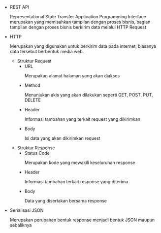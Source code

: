 <ul>
    <li>REST API</br>
    <p>Representational State Transfer Application Programming Interface merupakan yang memisahkan tampilan dengan proses bisnis, bagian tampilan dengan proses bisnis berkirim data melalui HTTP Request</p>
    <li>HTTP</br>
    <p>Merupakan yang digunakan untuk berkirim data pada internet, biasanya data tersebut berbentuk media web.</p>
    <ul>
        <li>Struktur Request</br>
            <ul>
                <li>URL</br>
                <p>Merupakan alamat halaman yang akan diakses</p>
                <li>Method</br>
                <p>Menunjukan akis yang akan dilakukan seperti GET, POST, PUT, DELETE</p>
                <li>Header</br>
                <p>Informasi tambahan yang terkait request yang dikirimkan</p>
                <li>Body</br>
                <p>Isi data yang akan dikirimkan request</p>
            </ul>
        <li>Struktur Response</br>
            <ul>
                <li>Status Code</br>
                <p>Merupakan kode yang mewakili keseluruhan response</p>
                <li>Header</br>
                <p>Informasi tambahan terkait response yang diterima</p>
                <li>Body</br>
                <p>Data yang disertakan bersama response</p>
            </ul>
    </ul>
    <li>Serialisasi JSON</br>
    <p>Merupakan perubahan bentuk response menjadi bentuk JSON maupun sebaliknya</p>
</ul>
